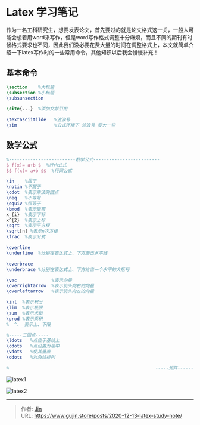 # Latex 学习笔记


作为一名工科研究生，想要发表论文，首先要过的就是论文格式这一关，一般人可能会想着用word来写作，但是word写作格式调整十分麻烦，而且不同的期刊有时候格式要求也不同，因此我们没必要花费大量的时间在调整格式上，本文就简单介绍一下latex写作时的一些常用命令，其他知识以后我会慢慢补充！

## 基本命令

```latex
\section    %大标题
\subsection %小标题
\subsunsection

\cite{...}  %添加文献引用

\textasciitilde   %波浪号
\sim              %公式环境下 波浪号 要大一些
```



## 数学公式

```latex
%-------------------------数学公式-------------------------
$ f(x)= a+b $  %行内公式
$$ f(x)= a+b $$  %行间公式

\in    %属于
\notin %不属于
\cdot  %表示乘法的圆点
\neq   %不等号
\equiv %恒等于
\bmod  %表示取模
x_{i}  %表示下标
x^{2}  %表示上标
\sqrt  %表示平方根
\sqrt[n] %表示n次方根 
\frac  %表示分式

\overline
\underline  %分别在表达式上、下方画出水平线

\overbrace
\underbrace %分别在表达式上、下方给出一个水平的大括号

\vec             %表示向量
\overrightarrow  %表示箭头向右的向量
\overleftarrow   %表示箭头向左的向量

\int  %表示积分
\lim  %表示极限
\sum  %表示求和
\prod %表示乘积
%  ^、_表示上、下限

%-----三圆点-----
\ldots   %点位于基线上
\cdots   %点设置为居中
\vdots   %使其垂直
\ddots   %对角线排列

%                                                       -----矩阵------


```

![latex1](https://img.gujin.store/img/latex1.png)

![latex2](https://img.gujin.store/img/latex2.png)

---

> 作者: [Jin](https://img.gujin.store/img/favicon.ico)  
> URL: https://www.gujin.store/posts/2020-12-13-latex-study-note/  

